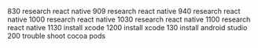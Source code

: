 830 research react native
909 research react native
940 research react native
1000 research react native
1030 research react native
1100 research react native
1130 install xcode
1200 install xcode
130 install android studio
200 trouble shoot cocoa pods
